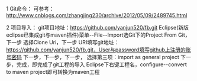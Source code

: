 1 Git命令：
可参考：http://www.cnblogs.com/zhangjing230/archive/2012/05/09/2489745.html

2 项目导入：
git项目地址：https://github.com/yanjun520/fb.git
Eclipse(新版eclipse已集成git与maven插件)菜单--File--Import选Git下的Project From Git，下一步
选择Clone Uri，下一步
URI填写git地址：https://github.com/yanjun520/fb.git，User与password填写github上注册的账号密码
下一步，下一步，下一步，
选择第三项：import as general project
下一步，完成，即完成了git工程的导入
Eclipse下右键工程名，configure--convert to maven project即可转换为maven工程
